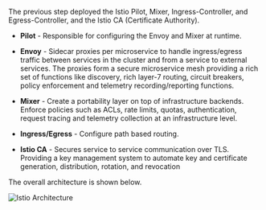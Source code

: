 The previous step deployed the Istio Pilot, Mixer, Ingress-Controller, and Egress-Controller, and the Istio CA (Certificate Authority).

* **Pilot** - Responsible for configuring the Envoy and Mixer at runtime.

* **Envoy** - Sidecar proxies per microservice to handle ingress/egress traffic between services in the cluster and from a service to external services. The proxies form a secure microservice mesh providing a rich set of functions like discovery, rich layer-7 routing, circuit breakers, policy enforcement and telemetry recording/reporting functions.

* **Mixer** - Create a portability layer on top of infrastructure backends. Enforce policies such as ACLs, rate limits, quotas, authentication, request tracing and telemetry collection at an infrastructure level.

* **Ingress/Egress** - Configure path based routing.

* **Istio CA** - Secures service to service communication over TLS. Providing a key management system to automate key and certificate generation, distribution, rotation, and revocation

The overall architecture is shown below.

![Istio Architecture](https://katacoda.com/courses/istio/deploy-istio-on-kubernetes/assets/istio-arch1.png)

